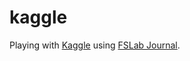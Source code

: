 kaggle
======

Playing with [Kaggle](http://www.kaggle.com/) using [FSLab Journal](https://github.com/tpetricek/FsLab).
